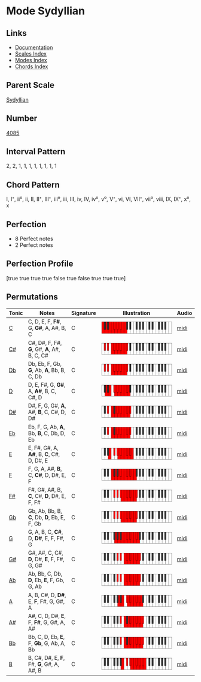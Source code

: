 # Mode Sydyllian

## Links

- [Documentation](index.md)
- [Scales Index](Scales.md)
- [Modes Index](Modes.md)
- [Chords Index](Chords.md)

## Parent Scale

[Sydyllian](ScaleSydyllian.md)

## Number

[4085](https://ianring.com/musictheory/scales/4085)

## Interval Pattern

2, 2, 1, 1, 1, 1, 1, 1, 1, 1

## Chord Pattern

I, I⁺, ii⁰, ii, II, II⁺, III⁺, iii⁰, iii, III, iv, IV, iv⁰, v⁰, V⁺, vi, VI, VII⁺, vii⁰, viii, IX, IX⁺, x⁰, x

## Perfection

- 8 Perfect notes
- 2 Perfect notes

## Perfection Profile

[true true true true false true false true true true]

## Permutations

| Tonic | Notes | Signature | Illustration | Audio |
|-------|-------|-----------|--------------|-------|
| [C](ModeCNaturalSydyllian.md) | C, D, E, F, **F#**, G, **G#**, A, A#, B, C | C | ![CNaturalSydyllian](ModeCNaturalSydyllian.png) | [midi](https://github.com/edipermadi/music/blob/main/docs/ModeCNaturalSydyllian.mid?raw=true) |
| [C#](ModeCSharpSydyllian.md) | C#, D#, F, F#, **G**, G#, **A**, A#, B, C, C# | C | ![CSharpSydyllian](ModeCSharpSydyllian.png) | [midi](https://github.com/edipermadi/music/blob/main/docs/ModeCSharpSydyllian.mid?raw=true) |
| [Db](ModeDFlatSydyllian.md) | Db, Eb, F, Gb, **G**, Ab, **A**, Bb, B, C, Db | C | ![DFlatSydyllian](ModeDFlatSydyllian.png) | [midi](https://github.com/edipermadi/music/blob/main/docs/ModeDFlatSydyllian.mid?raw=true) |
| [D](ModeDNaturalSydyllian.md) | D, E, F#, G, **G#**, A, **A#**, B, C, C#, D | C | ![DNaturalSydyllian](ModeDNaturalSydyllian.png) | [midi](https://github.com/edipermadi/music/blob/main/docs/ModeDNaturalSydyllian.mid?raw=true) |
| [D#](ModeDSharpSydyllian.md) | D#, F, G, G#, **A**, A#, **B**, C, C#, D, D# | C | ![DSharpSydyllian](ModeDSharpSydyllian.png) | [midi](https://github.com/edipermadi/music/blob/main/docs/ModeDSharpSydyllian.mid?raw=true) |
| [Eb](ModeEFlatSydyllian.md) | Eb, F, G, Ab, **A**, Bb, **B**, C, Db, D, Eb | C | ![EFlatSydyllian](ModeEFlatSydyllian.png) | [midi](https://github.com/edipermadi/music/blob/main/docs/ModeEFlatSydyllian.mid?raw=true) |
| [E](ModeENaturalSydyllian.md) | E, F#, G#, A, **A#**, B, **C**, C#, D, D#, E | C | ![ENaturalSydyllian](ModeENaturalSydyllian.png) | [midi](https://github.com/edipermadi/music/blob/main/docs/ModeENaturalSydyllian.mid?raw=true) |
| [F](ModeFNaturalSydyllian.md) | F, G, A, A#, **B**, C, **C#**, D, D#, E, F | C | ![FNaturalSydyllian](ModeFNaturalSydyllian.png) | [midi](https://github.com/edipermadi/music/blob/main/docs/ModeFNaturalSydyllian.mid?raw=true) |
| [F#](ModeFSharpSydyllian.md) | F#, G#, A#, B, **C**, C#, **D**, D#, E, F, F# | C | ![FSharpSydyllian](ModeFSharpSydyllian.png) | [midi](https://github.com/edipermadi/music/blob/main/docs/ModeFSharpSydyllian.mid?raw=true) |
| [Gb](ModeGFlatSydyllian.md) | Gb, Ab, Bb, B, **C**, Db, **D**, Eb, E, F, Gb | C | ![GFlatSydyllian](ModeGFlatSydyllian.png) | [midi](https://github.com/edipermadi/music/blob/main/docs/ModeGFlatSydyllian.mid?raw=true) |
| [G](ModeGNaturalSydyllian.md) | G, A, B, C, **C#**, D, **D#**, E, F, F#, G | C | ![GNaturalSydyllian](ModeGNaturalSydyllian.png) | [midi](https://github.com/edipermadi/music/blob/main/docs/ModeGNaturalSydyllian.mid?raw=true) |
| [G#](ModeGSharpSydyllian.md) | G#, A#, C, C#, **D**, D#, **E**, F, F#, G, G# | C | ![GSharpSydyllian](ModeGSharpSydyllian.png) | [midi](https://github.com/edipermadi/music/blob/main/docs/ModeGSharpSydyllian.mid?raw=true) |
| [Ab](ModeAFlatSydyllian.md) | Ab, Bb, C, Db, **D**, Eb, **E**, F, Gb, G, Ab | C | ![AFlatSydyllian](ModeAFlatSydyllian.png) | [midi](https://github.com/edipermadi/music/blob/main/docs/ModeAFlatSydyllian.mid?raw=true) |
| [A](ModeANaturalSydyllian.md) | A, B, C#, D, **D#**, E, **F**, F#, G, G#, A | C | ![ANaturalSydyllian](ModeANaturalSydyllian.png) | [midi](https://github.com/edipermadi/music/blob/main/docs/ModeANaturalSydyllian.mid?raw=true) |
| [A#](ModeASharpSydyllian.md) | A#, C, D, D#, **E**, F, **F#**, G, G#, A, A# | C | ![ASharpSydyllian](ModeASharpSydyllian.png) | [midi](https://github.com/edipermadi/music/blob/main/docs/ModeASharpSydyllian.mid?raw=true) |
| [Bb](ModeBFlatSydyllian.md) | Bb, C, D, Eb, **E**, F, **Gb**, G, Ab, A, Bb | C | ![BFlatSydyllian](ModeBFlatSydyllian.png) | [midi](https://github.com/edipermadi/music/blob/main/docs/ModeBFlatSydyllian.mid?raw=true) |
| [B](ModeBNaturalSydyllian.md) | B, C#, D#, E, **F**, F#, **G**, G#, A, A#, B | C | ![BNaturalSydyllian](ModeBNaturalSydyllian.png) | [midi](https://github.com/edipermadi/music/blob/main/docs/ModeBNaturalSydyllian.mid?raw=true) |
